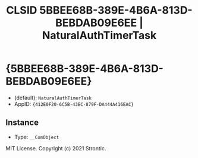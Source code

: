 ﻿---
title: "CLSID 5BBEE68B-389E-4B6A-813D-BEBDAB09E6EE | NaturalAuthTimerTask"
excerpt: What is COM-Object CLSID 5BBEE68B-389E-4B6A-813D-BEBDAB09E6EE?
---

# {5BBEE68B-389E-4B6A-813D-BEBDAB09E6EE}

* (default): `NaturalAuthTimerTask`
* AppID: `{412E0F20-6C5B-43EC-879F-DA444A416EAC}`

## Instance

* Type: `__ComObject`

MIT License. Copyright (c) 2021 Strontic.


